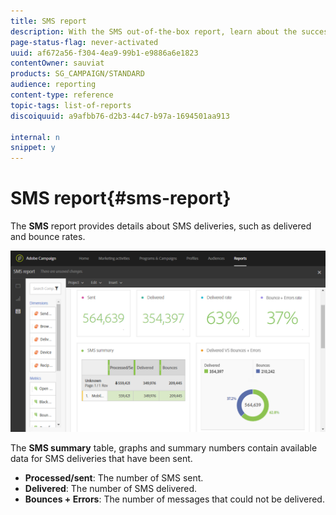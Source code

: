 ```yaml
---
title: SMS report
description: With the SMS out-of-the-box report, learn about the success of your SMS deliveries. 
page-status-flag: never-activated
uuid: af672a56-f304-4ea9-99b1-e9886a6e1823
contentOwner: sauviat
products: SG_CAMPAIGN/STANDARD
audience: reporting
content-type: reference
topic-tags: list-of-reports
discoiquuid: a9afbb76-d2b3-44c7-b97a-1694501aa913

internal: n
snippet: y
---
```


# SMS report{#sms-report}

The **SMS** report provides details about SMS deliveries, such as delivered and bounce rates.

![](assets/dynamic_report_sms.png)

The **SMS summary** table, graphs and summary numbers contain available data for SMS deliveries that have been sent.

* **Processed/sent**: The number of SMS sent.
* **Delivered**: The number of SMS delivered.
* **Bounces + Errors**: The number of messages that could not be delivered.

